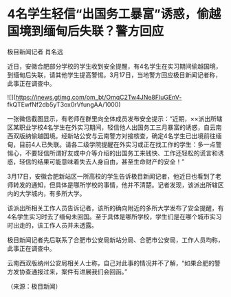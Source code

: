 # 4名学生轻信“出国务工暴富”诱惑，偷越国境到缅甸后失联？警方回应

极目新闻记者 肖名远

近日，安徽合肥部分学校的学生收到安全提醒，有4名学生在实习期间偷越国境，到缅甸后失联，请其他学生提高警惕。3月17日，当地警方回应极目新闻记者称，此事正在调查中。

![](https://inews.gtimg.com/om_bt/OmqC2Tw4JNe8FluGEnV-
fkQTEwfNf2db5yT3ox0rVfungAA/1000)

一张微信截图显示，有老师在群里向全体成员发布安全提示：“近期，××派出所辖区某职业学校4名学生在外实习期间，轻信他人出国务工三月暴富的诱惑，自云南西双版纳偷越国境。经新站公安与云南警方对接核查，确定4名学生已出境前往缅甸，目前4人已失联。请各二级学院提醒在外实习或正在找工作的学生：多一点警惕心，不要轻信所谓好友或中介等介绍的出国务工来钱快、工作还轻松的谎言和诱惑，轻信的结果可能意味着失去人身自由，甚至生命财产的安全！”

3月17日，安徽合肥新站区一所高校的学生告诉极目新闻记者，他近日也看到了老师转发的通知，但具体是哪所学校的事情，他并不清楚。记者发现，该派出所辖区内的大学城内，有多所大学。

该派出所相关工作人员告诉记者，该所的确向附近的多所大学发布了安全提醒，有4名学生实习时去了缅甸未回国。至于具体是哪所学校，学生们是在哪个城市实习时出走的，该工作人员并未透露。

极目新闻记者先后联系了合肥市公安局新站分局、合肥市公安局，工作人员均称，此事正在调查中。

云南西双版纳州公安局相关人士称，自己对此事的情况并不了解，“如果合肥的警方发协查通报过来，案件有进展我们会回函。”

（来源：极目新闻）

